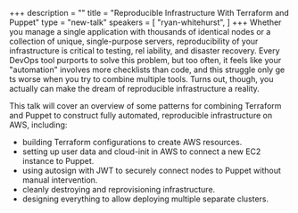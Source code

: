 +++
description = ""
title = "Reproducible Infrastructure With Terraform and Puppet"
type = "new-talk"
speakers = [
        "ryan-whitehurst",
]
+++
Whether you manage a single application with thousands of identical nodes or a collection of unique, single-purpose servers, reproducibility of your infrastructure is critical to testing, rel
iability, and disaster recovery. Every DevOps tool purports to solve this problem, but too often, it feels like your "automation" involves more checklists than code, and this struggle only ge
ts worse when you try to combine multiple tools. Turns out, though, you actually can make the dream of reproducible infrastructure a reality.

This talk will cover an overview of some patterns for combining Terraform and Puppet to construct fully automated, reproducible infrastructure on AWS, including:

* building Terraform configurations to create AWS resources.
* setting up user data and cloud-init in AWS to connect a new EC2 instance to Puppet.
* using autosign with JWT to securely connect nodes to Puppet without manual intervention.
* cleanly destroying and reprovisioning infrastructure.
* designing everything to allow deploying multiple separate clusters.